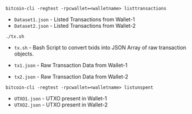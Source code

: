`bitcoin-cli -regtest -rpcwallet=<walletname> listtransactions`

- `Dataset1.json` - Listed Transactions from Wallet-1
- `Dataset2.json` - Listed Transactions from Wallet-2

`./tx.sh`

- `tx.sh` - Bash Script to convert txids into JSON Array of raw transaction objects.

- `tx1.json` - Raw Transaction Data from Wallet-1
- `tx2.json` - Raw Transaction Data from Wallet-2

`bitcoin-cli -regtest -rpcwallet=<walletname> listunspent`

- `UTXO1.json` - UTXO present in Wallet-1
- `UTXO2.json` - UTXO present in Wallet-2
